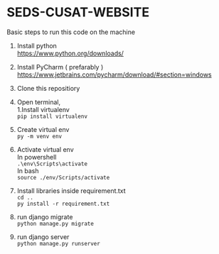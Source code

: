 # SEDS-CUSAT-WEBSITE

Basic steps to run this code on the machine  
1. Install python  
    https://www.python.org/downloads/  
    
2. Install PyCharm ( prefarably )   
    https://www.jetbrains.com/pycharm/download/#section=windows  
 
3. Clone this repositiory  
 
4. Open terminal,  
  1.Install virtualenv  
    `pip install virtualenv`
  2. Create virtual env  
    `py -m venv env`
  3. Activate virtual env  
        In powershell  
        `.\env\Scripts\activate`  
        In bash  
        `source ./env/Scripts/activate`
  4. Install libraries inside requirement.txt  
    `cd ..`  
    `py install -r requirement.txt`
  5. run django migrate   
    `python manage.py migrate`    
  6. run django server  
    `python manage.py runserver`  
